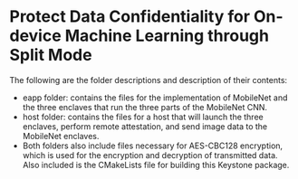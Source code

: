 
# Protect Data Confidentiality for On-device Machine Learning through Split Mode

The following are the folder descriptions and description of their contents:

-   eapp folder: contains the files for the implementation of MobileNet and the three   enclaves that run the three parts of the MobileNet CNN. 
-   host folder: contains the files for a host that will launch the three enclaves, perform remote attestation, and send image data to the MobileNet enclaves. 
-   Both folders also include files necessary for AES-CBC128 encryption, which is used for the encryption and decryption of transmitted data. Also included is the CMakeLists file for building this Keystone package.
